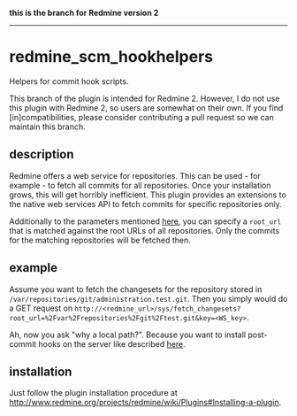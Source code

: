**this is the branch for Redmine version 2**

------------------------------------------------------------------------

redmine_scm_hookhelpers
=======================

Helpers for commit hook scripts.

This branch of the plugin is intended for Redmine 2.
However, I do not use this plugin with Redmine 2, so users are somewhat
on their own.
If you find [in]compatibilities, please consider contributing a pull
request so we can maintain this branch.

description
-----------

Redmine offers a web service for repositories.
This can be used - for example - to fetch all commits for all repositories.
Once your installation grows, this will get horribly inefficient.
This plugin provides an extensions to the native web services API to fetch commits for specific repositories only.

Additionally to the parameters mentioned
[here](http://www.redmine.org/projects/redmine/wiki/HowTo_setup_automatic_refresh_of_repositories_in_Redmine_on_commit),
you can specify a `root_url` that is matched against the root URLs of all repositories.
Only the commits for the matching repositories will be fetched then.

example
-------

Assume you want to fetch the changesets for the repository stored in
`/var/repositories/git/administration.test.git`.
Then you simply would do a GET request on
`http://<redmine_url>/sys/fetch_changesets?root_url=%2Fvar%2Frepositories%2Fgit%2Ftest.git&key=<WS_key>`.

Ah, now you ask "why a local path?". Because you want to install post-commit hooks on the server like described [here](example_installation).

installation
------------

Just follow the plugin installation procedure at
http://www.redmine.org/projects/redmine/wiki/Plugins#Installing-a-plugin.

